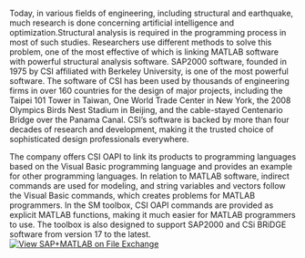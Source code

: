 Today, in various fields of engineering, including structural and earthquake, much research is done concerning artificial intelligence and
optimization.Structural analysis is required in the programming process in most of such studies. Researchers use different methods to solve
this problem, one of the most effective of which is linking MATLAB software with powerful structural analysis software. SAP2000 software,
founded in 1975 by CSI affiliated with Berkeley University, is one of the most powerful software. The software of CSI has been used by 
thousands of engineering firms in over 160 countries for the design of major projects, including the Taipei 101 Tower in Taiwan,
One World Trade Center in New York, the 2008 Olympics Birds Nest Stadium in Beijing, and the cable-stayed Centenario Bridge over 
the Panama Canal. CSI’s software is backed by more than four decades of research and development, making it the trusted choice of
sophisticated design professionals everywhere.

The company offers CSI OAPI to link its products to programming languages based on the Visual Basic programming language and provides
an example for other programming languages. In relation to MATLAB software, indirect commands are used for modeling, and string variables
and vectors follow the Visual Basic commands, which creates problems for MATLAB‌ programmers. In the SM toolbox, CSI OAPI commands are
provided as explicit MATLAB functions, making it much easier for MATLAB programmers to use. The toolbox is also designed to support 
SAP2000 and CSi BRiDGE software from version 17 to the latest.
[![View SAP+MATLAB on File Exchange](https://www.mathworks.com/matlabcentral/images/matlab-file-exchange.svg)](https://se.mathworks.com/matlabcentral/fileexchange/79271-sap-matlab)
